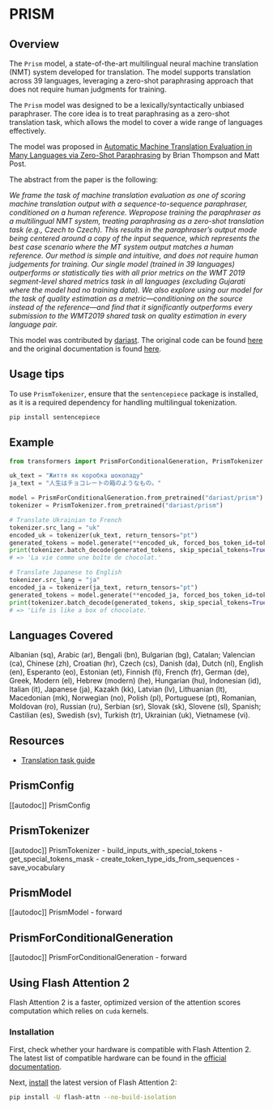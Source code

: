 <!--Copyright 2024 The HuggingFace Team. All rights reserved.

Licensed under the Apache License, Version 2.0 (the "License"); you may not use this file except in compliance with
the License. You may obtain a copy of the License at

http://www.apache.org/licenses/LICENSE-2.0

Unless required by applicable law or agreed to in writing, software distributed under the License is distributed on
an "AS IS" BASIS, WITHOUT WARRANTIES OR CONDITIONS OF ANY KIND, either express or implied. See the License for the
specific language governing permissions and limitations under the License.

⚠️ Note that this file is in Markdown but contain specific syntax for our doc-builder (similar to MDX) that may not be
rendered properly in your Markdown viewer.

-->

# PRISM

## Overview

The `Prism` model, a state-of-the-art multilingual neural machine translation (NMT) system developed for translation. The model supports translation across 39 languages, leveraging a zero-shot paraphrasing approach that does not require human judgments for training.

The `Prism` model was designed to be a lexically/syntactically unbiased paraphraser. The core idea is to treat paraphrasing as a zero-shot translation task, which allows the model to cover a wide range of languages effectively.

The model was proposed in [Automatic Machine Translation Evaluation in Many Languages via Zero-Shot Paraphrasing](https://aclanthology.org/2020.emnlp-main.8.pdf) by Brian Thompson and Matt Post.

The abstract from the paper is the following:

*We frame the task of machine translation evaluation as one of scoring machine translation output with a sequence-to-sequence paraphraser, conditioned on a human reference. Wepropose training the paraphraser as a multilingual NMT system, treating paraphrasing as a zero-shot translation task (e.g., Czech to Czech). This results in the paraphraser’s output mode being centered around a copy of the input sequence, which represents the best case scenario where the MT system output matches a human reference. Our method is simple and intuitive, and does not require human judgements for training. Our single model (trained in 39 languages) outperforms or statistically ties with all prior metrics on the WMT 2019 segment-level shared metrics task in all languages (excluding Gujarati where the model had no training data). We also explore using our model for the task of quality estimation as a metric—conditioning on the source instead of the reference—and find that it significantly outperforms every submission to the WMT2019 shared task on quality estimation in every language pair.*

This model was contributed by [dariast](https://huggingface.co/dariast/).
The original code can be found [here](https://github.com/thompsonb/prism/tree/master) and the original documentation is found [here](https://github.com/thompsonb/prism/blob/master/translation/README.md).


## Usage tips

To use `PrismTokenizer`, ensure that the `sentencepiece` package is installed, as it is a required dependency for handling multilingual tokenization.

```bash
pip install sentencepiece
```

## Example
```python
from transformers import PrismForConditionalGeneration, PrismTokenizer

uk_text = "Життя як коробка шоколаду"
ja_text = "人生はチョコレートの箱のようなもの。"

model = PrismForConditionalGeneration.from_pretrained("dariast/prism")
tokenizer = PrismTokenizer.from_pretrained("dariast/prism")

# Translate Ukrainian to French
tokenizer.src_lang = "uk"
encoded_uk = tokenizer(uk_text, return_tensors="pt")
generated_tokens = model.generate(**encoded_uk, forced_bos_token_id=tokenizer.get_lang_id("fr"), max_new_tokens=20)
print(tokenizer.batch_decode(generated_tokens, skip_special_tokens=True))
# => 'La vie comme une boîte de chocolat.'

# Translate Japanese to English
tokenizer.src_lang = "ja"
encoded_ja = tokenizer(ja_text, return_tensors="pt")
generated_tokens = model.generate(**encoded_ja, forced_bos_token_id=tokenizer.get_lang_id("en"), max_new_tokens=20)
print(tokenizer.batch_decode(generated_tokens, skip_special_tokens=True))
# => 'Life is like a box of chocolate.'
```

## Languages Covered
Albanian (sq), Arabic (ar), Bengali (bn), Bulgarian (bg), Catalan; Valencian (ca), Chinese (zh), Croatian (hr), Czech (cs), Danish (da), Dutch (nl), English (en), Esperanto (eo), Estonian (et), Finnish (fi), French (fr), German (de), Greek, Modern (el), Hebrew (modern) (he), Hungarian (hu), Indonesian (id), Italian (it), Japanese (ja), Kazakh (kk), Latvian (lv), Lithuanian (lt), Macedonian (mk), Norwegian (no), Polish (pl), Portuguese (pt), Romanian, Moldovan (ro), Russian (ru), Serbian (sr), Slovak (sk), Slovene (sl), Spanish; Castilian (es), Swedish (sv), Turkish (tr), Ukrainian (uk), Vietnamese (vi).


## Resources

- [Translation task guide](../tasks/translation)

## PrismConfig

[[autodoc]] PrismConfig

## PrismTokenizer

[[autodoc]] PrismTokenizer
    - build_inputs_with_special_tokens
    - get_special_tokens_mask
    - create_token_type_ids_from_sequences
    - save_vocabulary

## PrismModel

[[autodoc]] PrismModel
    - forward

## PrismForConditionalGeneration

[[autodoc]] PrismForConditionalGeneration
    - forward

## Using Flash Attention 2

Flash Attention 2 is a faster, optimized version of the attention scores computation which relies on `cuda` kernels.

### Installation 

First, check whether your hardware is compatible with Flash Attention 2. The latest list of compatible hardware can be found in the [official documentation](https://github.com/Dao-AILab/flash-attention#installation-and-features).

Next, [install](https://github.com/Dao-AILab/flash-attention#installation-and-features) the latest version of Flash Attention 2:

```bash
pip install -U flash-attn --no-build-isolation
```
